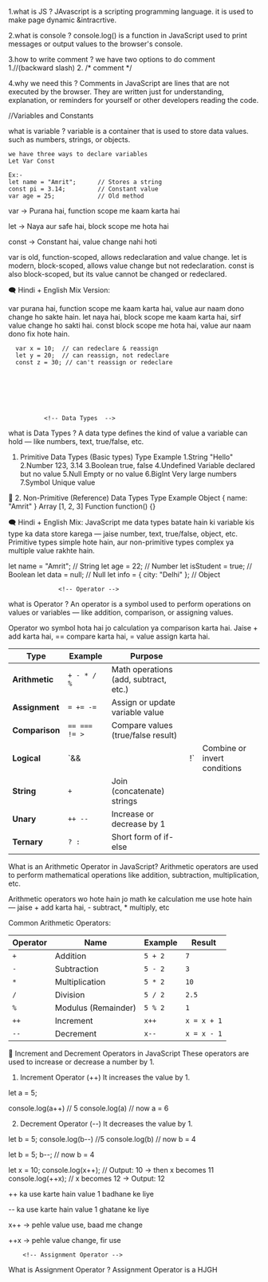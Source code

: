 1.what is JS ?
  JAvascript is a  scripting programming language. it is used to make page dynamic &intracrtive.

2.what is console ?
  console.log() is a function in JavaScript used to print messages or output values to the browser's console.

3.how to write comment ?
  we have two options to do comment  
  1.//(backward slash)
  2.  /*
        comment
    */

4.why we need this ?
  Comments in JavaScript are lines that are not executed by the browser. They are written just for understanding, explanation, or reminders for yourself or other developers reading the code.


  //Variables and Constants

  what is variable ?
    variable is a container that is used to store data values. such as numbers, strings, or objects.

    we have three ways to declare variables
    Let Var Const

    Ex:-
    let name = "Amrit";      // Stores a string
    const pi = 3.14;         // Constant value
    var age = 25;            // Old method


var → Purana hai, function scope me kaam karta hai

let → Naya aur safe hai, block scope me hota hai

const → Constant hai, value change nahi hoti



var is old, function-scoped, allows redeclaration and value change.
let is modern, block-scoped, allows value change but not redeclaration.
const is also block-scoped, but its value cannot be changed or redeclared.

🗨️ Hindi + English Mix Version:

var purana hai, function scope me kaam karta hai, value aur naam dono change ho sakte hain.
let naya hai, block scope me kaam karta hai, sirf value change ho sakti hai.
const block scope me hota hai, value aur naam dono fix hote hain.

      var x = 10;  // can redeclare & reassign
      let y = 20;  // can reassign, not redeclare
      const z = 30; // can't reassign or redeclare







              <!-- Data Types  -->

what is Data Types ?
  A data type defines the kind of value a variable can hold — like numbers, text, true/false, etc.


 1. Primitive Data Types (Basic types)
Type	Example
1.String	"Hello"
2.Number	123, 3.14
3.Boolean	true, false
4.Undefined	Variable declared but no value
5.Null	Empty or no value
6.BigInt	Very large numbers
7.Symbol	Unique value

🔸 2. Non-Primitive (Reference) Data Types
Type	Example
Object	{ name: "Amrit" }
Array	[1, 2, 3]
Function	function() {}

🗨️ Hindi + English Mix:
JavaScript me data types batate hain ki variable kis type ka data store karega — jaise number, text, true/false, object, etc.
Primitive types simple hote hain, aur non-primitive types complex ya multiple value rakhte hain.



let name = "Amrit";      // String
let age = 22;            // Number
let isStudent = true;    // Boolean
let data = null;         // Null
let info = { city: "Delhi" }; // Object




                  <!-- Operator -->
what is Operator ?
  An operator is a symbol used to perform operations on values or variables — like addition, comparison, or assigning values.


  Operator wo symbol hota hai jo calculation ya comparison karta hai.
Jaise + add karta hai, == compare karta hai, = value assign karta hai.


| Type           | Example       | Purpose                               |     |                              |
| -------------- | ------------- | ------------------------------------- | --- | ---------------------------- |
| **Arithmetic** | `+ - * / %`   | Math operations (add, subtract, etc.) |     |                              |
| **Assignment** | `= += -=`     | Assign or update variable value       |     |                              |
| **Comparison** | `== === != >` | Compare values (true/false result)    |     |                              |
| **Logical**    | \`&&          |                                       | !\` | Combine or invert conditions |
| **String**     | `+`           | Join (concatenate) strings            |     |                              |
| **Unary**      | `++ --`       | Increase or decrease by 1             |     |                              |
| **Ternary**    | `? :`         | Short form of if-else                 |     |                              |




What is an Arithmetic Operator in JavaScript?
Arithmetic operators are used to perform mathematical operations like addition, subtraction, multiplication, etc.

Arithmetic operators wo hote hain jo math ke calculation me use hote hain — jaise + add karta hai, - subtract, * multiply, etc

Common Arithmetic Operators:

| Operator | Name                | Example | Result      |
| -------- | ------------------- | ------- | ----------- |
| `+`      | Addition            | `5 + 2` | `7`         |
| `-`      | Subtraction         | `5 - 2` | `3`         |
| `*`      | Multiplication      | `5 * 2` | `10`        |
| `/`      | Division            | `5 / 2` | `2.5`       |
| `%`      | Modulus (Remainder) | `5 % 2` | `1`         |
| `++`     | Increment           | `x++`   | `x = x + 1` |
| `--`     | Decrement           | `x--`   | `x = x - 1` |



🔹 Increment and Decrement Operators in JavaScript
These operators are used to increase or decrease a number by 1.

1. Increment Operator (++)
It increases the value by 1.

let a = 5;

console.log(a++) // 5
console.log(a) // now a = 6



2. Decrement Operator (--)
It decreases the value by 1.

let b = 5;
console.log(b--) //5
console.log(b) // now b = 4


let b = 5;
b--;   // now b = 4


let x = 10;
console.log(x++); // Output: 10 → then x becomes 11
console.log(++x); // x becomes 12 → Output: 12


++ ka use karte hain value 1 badhane ke liye

-- ka use karte hain value 1 ghatane ke liye

x++ → pehle value use, baad me change

++x → pehle value change, fir use







        <!-- Assignment Operator -->

What is Assignment Operator ?
  Assignment Operator is a HJGH